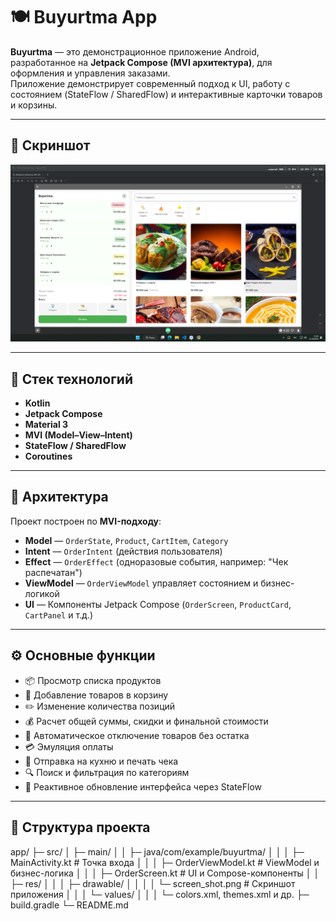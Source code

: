 # 🍽️ Buyurtma App

**Buyurtma** — это демонстрационное приложение Android, разработанное на **Jetpack Compose (MVI архитектура)**, для оформления и управления заказами.  
Приложение демонстрирует современный подход к UI, работу с состоянием (StateFlow / SharedFlow) и интерактивные карточки товаров и корзины.

---

## 📸 Скриншот

<p align="center">
  <img src="app/src/main/res/drawable/screen_shot.png" width="600"/>
</p>

---

## 🧱 Стек технологий

- **Kotlin**
- **Jetpack Compose**
- **Material 3**
- **MVI (Model–View–Intent)**
- **StateFlow / SharedFlow**
- **Coroutines**

---

## 🧩 Архитектура

Проект построен по **MVI-подходу**:
- **Model** — `OrderState`, `Product`, `CartItem`, `Category`
- **Intent** — `OrderIntent` (действия пользователя)
- **Effect** — `OrderEffect` (одноразовые события, например: "Чек распечатан")
- **ViewModel** — `OrderViewModel` управляет состоянием и бизнес-логикой
- **UI** — Компоненты Jetpack Compose (`OrderScreen`, `ProductCard`, `CartPanel` и т.д.)

---

## ⚙️ Основные функции

- 📦 Просмотр списка продуктов  
- 🛒 Добавление товаров в корзину  
- ✏️ Изменение количества позиций  
- 💰 Расчет общей суммы, скидки и финальной стоимости  
- 🚫 Автоматическое отключение товаров без остатка  
- 💳 Эмуляция оплаты  
- 🧾 Отправка на кухню и печать чека  
- 🔍 Поиск и фильтрация по категориям  
- 🔄 Реактивное обновление интерфейса через StateFlow  

---

## 🧠 Структура проекта

app/
├─ src/
│ ├─ main/
│ │ ├─ java/com/example/buyurtma/
│ │ │ ├─ MainActivity.kt # Точка входа
│ │ │ ├─ OrderViewModel.kt # ViewModel и бизнес-логика
│ │ │ ├─ OrderScreen.kt # UI и Compose-компоненты
│ │ ├─ res/
│ │ │ ├─ drawable/
│ │ │ │ └─ screen_shot.png # Скриншот приложения
│ │ │ └─ values/
│ │ │ └─ colors.xml, themes.xml и др.
├─ build.gradle
└─ README.md
